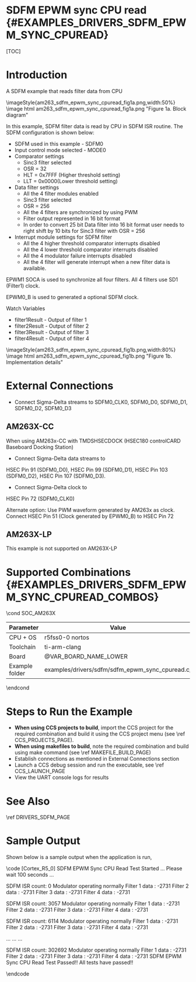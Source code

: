 # SDFM EPWM sync CPU read {#EXAMPLES_DRIVERS_SDFM_EPWM_SYNC_CPUREAD}

[TOC]

# Introduction

A SDFM example that reads filter data from CPU


\imageStyle{am263_sdfm_epwm_sync_cpuread_fig1a.png,width:50%}
\image html am263_sdfm_epwm_sync_cpuread_fig1a.png "Figure 1a. Block diagram"


In this example, SDFM filter data is read by CPU in SDFM ISR routine. The
SDFM configuration is shown below:
 -  SDFM used in this example - SDFM0
 -  Input control mode selected - MODE0
 -  Comparator settings
      - Sinc3 filter selected
      - OSR = 32
      - HLT = 0x7FFF (Higher threshold setting)
      - LLT  = 0x0000(Lower threshold setting)
 -  Data filter settings
     - All the 4 filter modules enabled
     - Sinc3 filter selected
     - OSR = 256
     - All the 4 filters are synchronized by using PWM
     - Filter output represented in 16 bit format
     - In order to convert 25 bit Data filter
       into 16 bit format user needs to right shift by 10 bits for
       Sinc3 filter with OSR = 256
 - Interrupt module settings for SDFM filter
     - All the 4 higher threshold comparator interrupts disabled
     - All the 4 lower threshold comparator interrupts disabled
     - All the 4 modulator failure interrupts disabled
     - All the 4 filter will generate interrupt when a new filter data
       is available.

EPWM1 SOCA is used to synchronize all four filters.
All 4 filters use SD1 (Filter1) clock.

EPWM0_B is used to generated a optional SDFM clock.

Watch  Variables
-   filter1Result - Output of filter 1
-   filter2Result - Output of filter 2
-   filter3Result - Output of filter 3
-   filter4Result - Output of filter 4


\imageStyle{am263_sdfm_epwm_sync_cpuread_fig1b.png,width:80%}
\image html am263_sdfm_epwm_sync_cpuread_fig1b.png "Figure 1b. Implementation details"


# External Connections
-  Connect Sigma-Delta streams to
SDFM0_CLK0, SDFM0_D0,
SDFM0_D1,
SDFM0_D2,
SDFM0_D3

## AM263X-CC
When using AM263x-CC with TMDSHSECDOCK (HSEC180 controlCARD Baseboard Docking Station)
-  Connect Sigma-Delta data streams to

HSEC Pin 91  (SDFM0_D0),
HSEC Pin 99  (SDFM0_D1),
HSEC Pin 103 (SDFM0_D2),
HSEC Pin 107 (SDFM0_D3).

-  Connect Sigma-Delta clock to

HSEC Pin 72 (SDFM0_CLK0)

Alternate option: Use PWM waveform generated by AM263x as clock. Connect HSEC Pin 51 (Clock generated by EPWM0_B) to HSEC Pin 72

## AM263X-LP
This example is not supported on AM263X-LP

# Supported Combinations {#EXAMPLES_DRIVERS_SDFM_EPWM_SYNC_CPUREAD_COMBOS}

\cond SOC_AM263X

 Parameter      | Value
 ---------------|-----------
 CPU + OS       | r5fss0-0 nortos
 Toolchain      | ti-arm-clang
 Board          | @VAR_BOARD_NAME_LOWER
 Example folder | examples/drivers/sdfm/sdfm_epwm_sync_cpuread.c/

\endcond

# Steps to Run the Example

- **When using CCS projects to build**, import the CCS project for the required combination
  and build it using the CCS project menu (see \ref CCS_PROJECTS_PAGE).
- **When using makefiles to build**, note the required combination and build using
  make command (see \ref MAKEFILE_BUILD_PAGE)
- Establish connections as mentioned in External Connections section
- Launch a CCS debug session and run the executable, see \ref CCS_LAUNCH_PAGE
- View the UART console logs for results

# See Also

\ref DRIVERS_SDFM_PAGE

# Sample Output

Shown below is a sample output when the application is run,

\code
[Cortex_R5_0] SDFM EPWM Sync CPU Read Test Started ...
Please wait 100 seconds ...

SDFM ISR count: 0
Modulator operating normally
Filter 1 data : -2731
Filter 2 data : -2731
Filter 3 data : -2731
Filter 4 data : -2731

SDFM ISR count: 3057
Modulator operating normally
Filter 1 data : -2731
Filter 2 data : -2731
Filter 3 data : -2731
Filter 4 data : -2731

SDFM ISR count: 6114
Modulator operating normally
Filter 1 data : -2731
Filter 2 data : -2731
Filter 3 data : -2731
Filter 4 data : -2731

...
...
...

SDFM ISR count: 302692
Modulator operating normally
Filter 1 data : -2731
Filter 2 data : -2731
Filter 3 data : -2731
Filter 4 data : -2731
SDFM EPWM Sync CPU Read Test Passed!!
All tests have passed!!

\endcode

